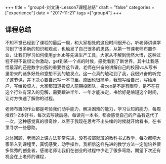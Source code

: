 +++
title = "group4-刘文涛-Lesson7课程总结"
draft = "false"
categories = ["experience"]
date = "2017-11-21"
tags =["group4"]
+++

## 课程总结

不知不觉已经到了课程的最后一周，和大家相处的这段时间很开心，听老师讲课学习到了很多新的知识和观点，也触发了自己很多的思路，从第一节课老师布置作业，让我们学习如何使用github等先进生产工具，大家从不解到恍然大悟，这种过程不得不说很让你激动，get到某一个点的时候，感觉看到了新世界，其中让我感悟最深的还是数字出版的重要性这节课，老师在兴奋的讲解自己的校园vc从写书里带来的诸多好处和意想不到的触发点，这一点真的触动到了我，我很兴奋的听完了这节课，并下决心要自己写一本书里，原因也很简单，我想写给自己，写给用户，写给投资人，大家都知道投资人前期投团队，投ceo是不是有眼界，是不在在这个行业有深入的见解，需要跟进半年、一年才能决定，书恰好是缩短这个时间，让对方快速了解你的过程。

老师布置的作业都是考验我们动手能力，解决困难的能力，学习认知的能力，每周推荐1-2本好书，每次去写读后感，每读完一本书，都会感觉自己的产品有迭代了一次，这种感觉真的很奇妙，以至于我现在思考不出头绪的时候就开始看书，在书里寻求一些思路。

总体回顾，老师的上课方法非常先进，没有按部就班的教科书式教学，每次都吧大家带入到课程里，真切感受，动手操作，我相信这样先进的教学方法一定能培养很多优秀的创业者，感谢老师让我们在创业的过程中少走了很多弯路，期望下次还有机会在上老师的课程，
